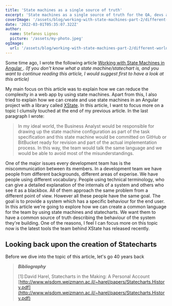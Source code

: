 ```yaml
---
title: 'State machines as a single source of truth'
excerpt: 'State machines as a single source of truth for the QA, devs and POs'
coverImage: '/assets/blog/working-with-state-machines-part-2/different-worlds.jpg'
date: '2022-03-01T05:35:07.322Z'
author:
  name: Stefanos Lignos
  picture: '/assets/my-photo.jpeg'
ogImage:
  url: '/assets/blog/working-with-state-machines-part-2/different-worlds.jpg'
---
```


Some time ago, I wrote the following article [Working with State Machines in Angular ](https://stefanos-lignos.dev/posts/working-with-state-machines). *(If you don't know what a state machine/statechart is, and you want to continue reading this article, I would suggest first to have a look at this article)*

My main focus on this article was to explain how we can reduce the complexity in a web app by using state machines. Apart from this, I also tried to explain how we can create and use state machines in an Angular project with a library called [XState](https://xstate.js.org/). In this article, I want to focus more on a topic I clumsily touched at the end of my previous article. In the last paragraph I wrote:

> In my ideal world, the Business Analyst would be responsible for drawing up the state machine configuration as part of the task specification and this state machine would be committed on GitHub or BitBucket ready for revision and part of the actual implementation process. In this way, the team would talk the same language and we would be able to avoid most of the misunderstandings.

One of the major issues every development team has is the miscommunication between its members. In a development team we have people from different backgrounds, different areas of experise. We have people using different vocabulary. People using technical terminology, who can give a detailed explanation of the internals of a system and others who see it as a blackbox. All of them approach the same problem from a different point of view. However all these people have the same goal. The goal is to provide a system which has a specific behaviour for the end user. In this article we're going to explore how we can create a common language for the team by using state machines and statecharts. We want them to have a common source of truth describing the behaviour of the system they're building. One of the reasons, I feel I can focus more on this topic now is the latest tools the team behind XState has released recently.

<!-- ## An example of a miscommunication

We have a team which builds a mail platform. Let's see how a business analyst could describe one of the features of this platform. 

> The platform should contain a toggle button. When this button is on, if there are sensitive data in the mail, a notification appears with a message explaining to the user that there is a danger of exposing sensitive data. This toggle button is OFF by default. The user can set it ON manually or can be automatically on by default based on a setting in the admin panel. -->



## Looking back upon the creation of Statecharts

Before we dive into the topic of this article, let's go 40 years back



> **_Bibliography_**
> 
> \[1\]:David Harel, Statecharts in the Making: A Personal Account [http://www.wisdom.weizmann.ac.il/~harel/papers/Statecharts.History.pdf](http://www.wisdom.weizmann.ac.il/~harel/papers/Statecharts.History.pdf)